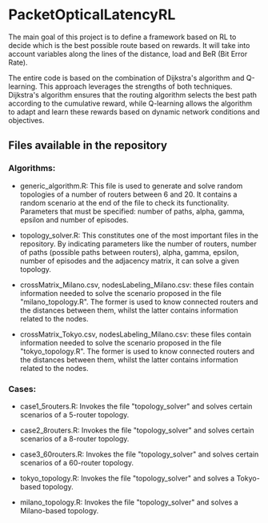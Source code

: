 # PacketOpticalLatencyRL
The main goal of this project is to define a framework based on RL to decide
which is the best possible route based on rewards. It will take into account
variables along the lines of the distance, load and BeR (Bit Error Rate). 

The entire code is based on the combination of Dijkstra's algorithm and Q-learning.
This approach leverages the strengths of both techniques. Dijkstra's algorithm
ensures that the routing algorithm selects the best path according to the cumulative
reward, while Q-learning allows the algorithm to adapt and learn these rewards based
on dynamic network conditions and objectives.

## Files available in the repository
### Algorithms:
- generic_algorithm.R: This file is used to generate and solve random topologies of
a number of routers between 6 and 20. It contains a random scenario at the end
of the file to check its functionality. Parameters that must be specified: 
number of paths, alpha, gamma, epsilon and number of episodes.

- topology_solver.R: This constitutes one of the most important files in the repository.
By indicating parameters like the number of routers, number of paths (possible paths
between routers), alpha, gamma, epsilon, number of episodes and the adjacency matrix,
it can solve a given topology.

- crossMatrix_Milano.csv, nodesLabeling_Milano.csv: these files contain information needed to solve the scenario proposed in the file "milano_topology.R". The former is used to know connected routers and the distances between them, whilst the latter contains information related to the nodes.

- crossMatrix_Tokyo.csv, nodesLabeling_Milano.csv: these files contain information needed to solve the scenario proposed in the file "tokyo_topology.R". The former is used to know connected routers and the distances between them, whilst the latter contains information related to the nodes.

### Cases:
- case1_5routers.R: Invokes the file "topology_solver" and solves certain scenarios of
a 5-router topology.

- case2_8routers.R: Invokes the file "topology_solver" and solves certain scenarios of
a 8-router topology.

- case3_60routers.R: Invokes the file "topology_solver" and solves certain scenarios of
a 60-router topology.

- tokyo_topology.R: Invokes the file "topology_solver" and solves a Tokyo-based topology.

- milano_topology.R: Invokes the file "topology_solver" and solves a Milano-based topology.
